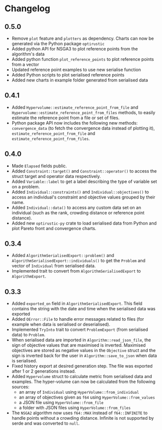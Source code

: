 # Changelog

## 0.5.0

- Remove `plot` feature and `plotters` as dependency. Charts can now be generated via
  the Python package `optirustic`
- Added python API for NSGA3 to plot reference points from the algorithm's data
- Added python function `plot_reference_points` to plot reference points from a vector
- Updated reference point examples to use new serialise function
- Added Python scripts to plot serialised reference points
- Added new charts in example folder generated from serialised data

## 0.4.1

- Added `Hypervolume::estimate_reference_point_from_file` and
  `Hypervolume::estimate_reference_point_from_files` methods, to easily
  estimate the reference point from a file or set of files.
- Python package API now includes the following new methods: `convergence_data`
  (to fetch the convergence data instead of plotting it), `estimate_reference_point_from_file`
  and `estimate_reference_point_from_files`.

## 0.4.0

- Made `Elapsed` fields public.
- Added `Constraint::target()` and `Constraint::operator()` to access the
  struct target and operator data respectively.
- Added `Variable::label` to get a label describing the type of variable set
  on a problem.
- Added `Individual::constraints()` and `Individual::objectives()` to access
  an individual's constraint and objective values grouped by their name.
- Added `Individual::data()` to access any custom data set on an individual
  (such as the rank, crowding distance or reference point distance).
- Added new `optirustic-py` crate to load serialised data from Python and
  plot Pareto front and convergence charts.

## 0.3.4

- Added `AlgorithmSerialisedExport::problem()` and `AlgorithmSerialisedExport::individuals()` to
  get the `Problem` and vector of `Individual` from serialised data.
- Implemented trait to convert from `AlgorithmSerialisedExport` to `AlgorithmExport`.

## 0.3.3

- Added `exported_on` field in `AlgorithmSerialisedExport`. This field
  contains the string with the date and time when the serialised data was exported
- Added `OError::File` to handle error messages related to files (for example when
  data is serialised or deserialised).
- Implemented `TryInto` trait to convert `ProblemExport` (from serialised data)
  to `Problem`.
- When serialised data are imported in `Algorithm::read_json_file`, the sign of
  objective values that are maximised is inverted. Maximised objectives are stored as
  negative values in the `Objective` struct and the sign is inverted back for the
  user in `Algorithm::save_to_json` when data is serialised.
- Fixed history export at desired generation step. The file was exported after 1
  or 2 generations instead.
- Added `Hypervolume` struct to calculate metric from serialised data and examples.
  The hyper-volume can now be calculated from the following sources:
    - an array of `Individual` using `HyperVolume::from_individual`
    - an array of objectives given as `f64` using `HyperVolume::from_values`
    - a JSON file using `HyperVolume::from_file`
    - a folder with JSON files using `HyperVolume::from_files`
- The `NSGA2` algorithm now uses `f64::MAX` instead of `f64::INFINITE` to handle
  points without a crowding distance. Infinite is not supported by serde and was
  converted to `null`.